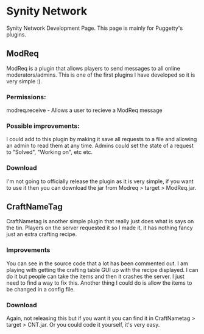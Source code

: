# Synity Network
Synity Network Development Page. This page is mainly for Puggetty's plugins.

## ModReq
ModReq is a plugin that allows players to send messages to all online moderators/admins. This is one of the first plugins I have developed so it is very simple :).

### Permissions:
modreq.receive - Allows a user to recieve a ModReq message

### Possible improvements:
I could add to this plugin by making it save all requests to a file and allowing an admin to read them at any time. Admins could set the state of a request to "Solved", "Working on", etc etc.

### Download
I'm not going to officially release the plugin as it is very simple, if you want to use it then you can download the jar from Modreq > target > ModReq.jar.

## CraftNameTag
CraftNametag is another simple plugin that really just does what is says on the tin. Players on the server requested it so I made it, it has nothing fancy just an extra crafting recipe.

### Improvements
You can see in the source code that a lot has been commented out. I am playing with getting the crafting table GUI up with the recipe displayed. I can do it but people can take the items and then it crashes the server. I just need to find a way to fix this.
Another thing I could do is allow the items to be changed in a config file.

### Download
Again, not releasing this but if you want it you can find it in CraftNametag > target > CNT.jar.
Or you could code it yourself, it's very easy.
